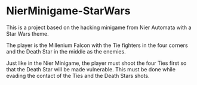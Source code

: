 # NierMinigame-StarWars

This is a project based on the hacking minigame from Nier Automata with a Star Wars theme.

The player is the Millenium Falcon with the Tie fighters in the four corners and the Death Star in the middle as the enemies.

Just like in the Nier Minigame, the player must shoot the four Ties first so that the Death Star will be made vulnerable. 
This must be done while evading the contact of the Ties and the Death Stars shots.
